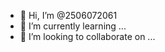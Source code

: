 - 👋 Hi, I’m @2506072061
- 🌱 I’m currently learning ...
- 💞️ I’m looking to collaborate on ...
<!---
2506072061/2506072061 is a ✨ special ✨ repository because its `README.md` (this file) appears on your GitHub profile.
You can click the Preview link to take a look at your change
--->
